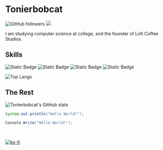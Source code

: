 # Tonierbobcat

![GitHub followers](https://img.shields.io/github/followers/Tonierbobcat?style=for-the-badge&logo=github) ![](https://komarev.com/ghpvc/?username=tonierbobcat&style=for-the-badge) 

I am studying computer science at college, and the founder of Lofi Coffee Studios.


## Skills
![Static Badge](https://img.shields.io/badge/Unity-d1fdff?style=for-the-badge&logo=unity&labelColor=black)
![Static Badge](https://img.shields.io/badge/Intellij-ff2b6e?style=for-the-badge&logo=intellij-idea&labelColor=black)
![Static Badge](https://img.shields.io/badge/C%23-%23512BD4?style=for-the-badge&logo=.net&labelColor=black)
![Static Badge](https://img.shields.io/badge/Java-%23F78C40?style=for-the-badge&logo=openjdk&labelColor=black)

![Top Langs](https://github-readme-stats-eight-hazel-39.vercel.app/api/top-langs/?username=tonierbobcat&layout=donut)

## The Rest

![Tonierbobcat's GitHub stats](https://github-readme-stats-eight-hazel-39.vercel.app/api?username=tonierbobcat&show_icons=true&theme=dark)

```java
System.out.println("Hello World!");
```
```csharp
Console.Write("Hello World!");
```

&nbsp;
&nbsp;

[![ko-fi](https://ko-fi.com/img/githubbutton_sm.svg)](https://ko-fi.com/O4O1PFEJN)
